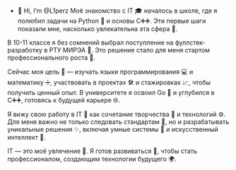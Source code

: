 - 👋 Hi, I’m @L1perz
Моё знакомство с IT 🎓 началось в школе, где я полюбил задачи на Python 🐍 и основы C➕➕. Эти первые шаги показали мне, насколько увлекательна эта сфера 🌟.

В 10-11 классе я без сомнений выбрал поступление на фуллстек-разработку в РТУ МИРЭА 🏫. Это решение стало для меня стартом профессионального роста 🚀.

Сейчас моя цель 🎯 — изучать языки программирования 💻 и математику ➗, участвовать в проектах 🛠️ и стажировках 📈, чтобы получить ценный опыт. В университете я освоил Go 🐹 и углубился в C➕➕, готовясь к будущей карьере 🌐.

Я вижу свою работу в IT 🤖 как сочетание творчества 🎨 и технологий ⚙️. Для меня важно не только следовать стандартам 📏, но и разрабатывать уникальные решения ✨, включая умные системы 🤖 и искусственный интеллект 🧠.

IT — это моё увлечение 💖. Я готов развиваться 🔄, чтобы стать профессионалом, создающим технологии будущего 🌍.
